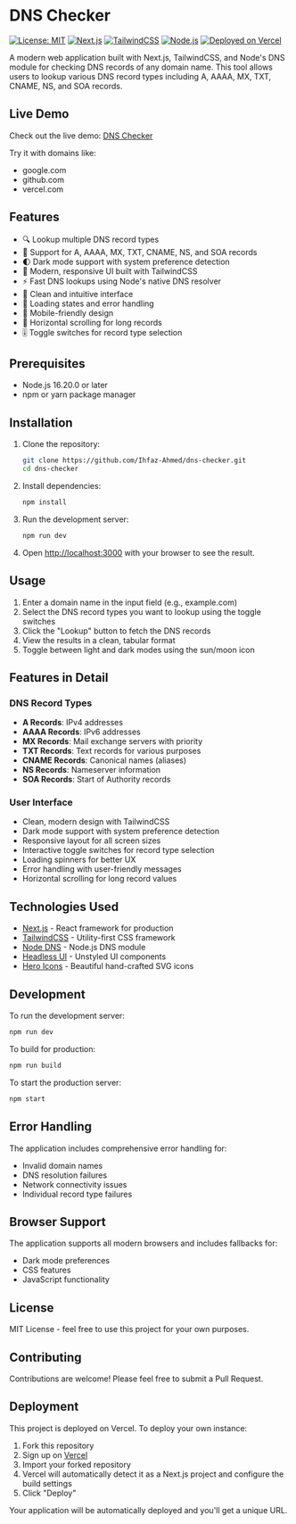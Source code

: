 # DNS Checker

[![License: MIT](https://img.shields.io/badge/License-MIT-yellow.svg)](https://opensource.org/licenses/MIT)
[![Next.js](https://img.shields.io/badge/Next.js-13.5.6-black)](https://nextjs.org/)
[![TailwindCSS](https://img.shields.io/badge/TailwindCSS-3.3.0-blue)](https://tailwindcss.com/)
[![Node.js](https://img.shields.io/badge/Node.js-16.20.0-green)](https://nodejs.org/)
[![Deployed on Vercel](https://img.shields.io/badge/Deployed%20on-Vercel-black)](https://dns-checker.ihfaz.com/)

A modern web application built with Next.js, TailwindCSS, and Node's DNS module for checking DNS records of any domain name. This tool allows users to lookup various DNS record types including A, AAAA, MX, TXT, CNAME, NS, and SOA records.

## Live Demo

Check out the live demo: [DNS Checker](https://dns-checker.ihfaz.com/)

Try it with domains like:
- google.com
- github.com
- vercel.com

## Features

- 🔍 Lookup multiple DNS record types
- 🎯 Support for A, AAAA, MX, TXT, CNAME, NS, and SOA records
- 🌓 Dark mode support with system preference detection
- 💫 Modern, responsive UI built with TailwindCSS
- ⚡ Fast DNS lookups using Node's native DNS resolver
- 🎨 Clean and intuitive interface
- 🔄 Loading states and error handling
- 📱 Mobile-friendly design
- 📜 Horizontal scrolling for long records
- 🎚️ Toggle switches for record type selection

## Prerequisites

- Node.js 16.20.0 or later
- npm or yarn package manager

## Installation

1. Clone the repository:
   ```bash
   git clone https://github.com/Ihfaz-Ahmed/dns-checker.git
   cd dns-checker
   ```

2. Install dependencies:
   ```bash
   npm install
   ```

3. Run the development server:
   ```bash
   npm run dev
   ```

4. Open [http://localhost:3000](http://localhost:3000) with your browser to see the result.

## Usage

1. Enter a domain name in the input field (e.g., example.com)
2. Select the DNS record types you want to lookup using the toggle switches
3. Click the "Lookup" button to fetch the DNS records
4. View the results in a clean, tabular format
5. Toggle between light and dark modes using the sun/moon icon

## Features in Detail

### DNS Record Types
- **A Records**: IPv4 addresses
- **AAAA Records**: IPv6 addresses
- **MX Records**: Mail exchange servers with priority
- **TXT Records**: Text records for various purposes
- **CNAME Records**: Canonical names (aliases)
- **NS Records**: Nameserver information
- **SOA Records**: Start of Authority records

### User Interface
- Clean, modern design with TailwindCSS
- Dark mode support with system preference detection
- Responsive layout for all screen sizes
- Interactive toggle switches for record type selection
- Loading spinners for better UX
- Error handling with user-friendly messages
- Horizontal scrolling for long record values

## Technologies Used

- [Next.js](https://nextjs.org/) - React framework for production
- [TailwindCSS](https://tailwindcss.com/) - Utility-first CSS framework
- [Node DNS](https://nodejs.org/api/dns.html) - Node.js DNS module
- [Headless UI](https://headlessui.dev/) - Unstyled UI components
- [Hero Icons](https://heroicons.com/) - Beautiful hand-crafted SVG icons

## Development

To run the development server:

```bash
npm run dev
```

To build for production:

```bash
npm run build
```

To start the production server:

```bash
npm start
```

## Error Handling

The application includes comprehensive error handling for:
- Invalid domain names
- DNS resolution failures
- Network connectivity issues
- Individual record type failures

## Browser Support

The application supports all modern browsers and includes fallbacks for:
- Dark mode preferences
- CSS features
- JavaScript functionality

## License

MIT License - feel free to use this project for your own purposes.

## Contributing

Contributions are welcome! Please feel free to submit a Pull Request.

## Deployment

This project is deployed on Vercel. To deploy your own instance:

1. Fork this repository
2. Sign up on [Vercel](https://vercel.com)
3. Import your forked repository
4. Vercel will automatically detect it as a Next.js project and configure the build settings
5. Click "Deploy"

Your application will be automatically deployed and you'll get a unique URL.
